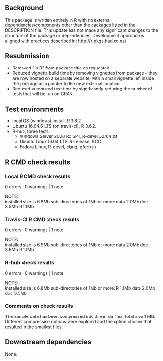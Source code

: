 ## Background

This package is written entirely in R with no external dependencies/components other than the packages listed in the DESCRIPTION file.
This update has not made any significant changes to the structure of the package or dependencies.
Development approach is aligned with practices described in:
http://r-pkgs.had.co.nz/

## Resubmission

* Removed "in R" from package title as requested.
* Reduced vignette build time by removing vignettes from package - they are now hosted on a separate website, with a small vignette left inside the package as a pointer to the new external location.
* Reduced automated test time by significantly reducing the number of tests that will be run on CRAN.

## Test environments

* local OS (windows) install, R 3.6.2
* Ubuntu 16.04.6 LTS (on travis-ci), R 3.6.2.
* R-hub, three tests:
  * Windows Server 2008 R2 SP1, R-devel 32/64 bit
  * Ubuntu Linux 16.04 LTS, R-release, GCC
  * Fedora Linux, R-devel, clang, gfortran

## R CMD check results

### Local R CMD check results

0 errors | 0 warnings | 1 note

NOTE:  
  installed size is  6.8Mb
  sub-directories of 1Mb or more:
    data   2.0Mb
    doc    3.5Mb
    R      1.1Mb

### Travis-CI R CMD check results

0 errors | 0 warnings | 1 note

NOTE:  
  installed size is  6.9Mb
  sub-directories of 1Mb or more:
    data   2.0Mb
    doc    3.6Mb
    R      1.1Mb

### R-hub check results

0 errors | 0 warnings | 1 note

NOTE:  
  installed size is  6.8Mb
  sub-directories of 1Mb or more:
    R      1.1Mb
    data   2.0Mb
    doc    3.5Mb

### Comments on check results

The sample data has been compressed into three rda files, total size 1 MB. Different compression options were explored and the option chosen that resulted in the smallest files.

## Downstream dependencies

None.
